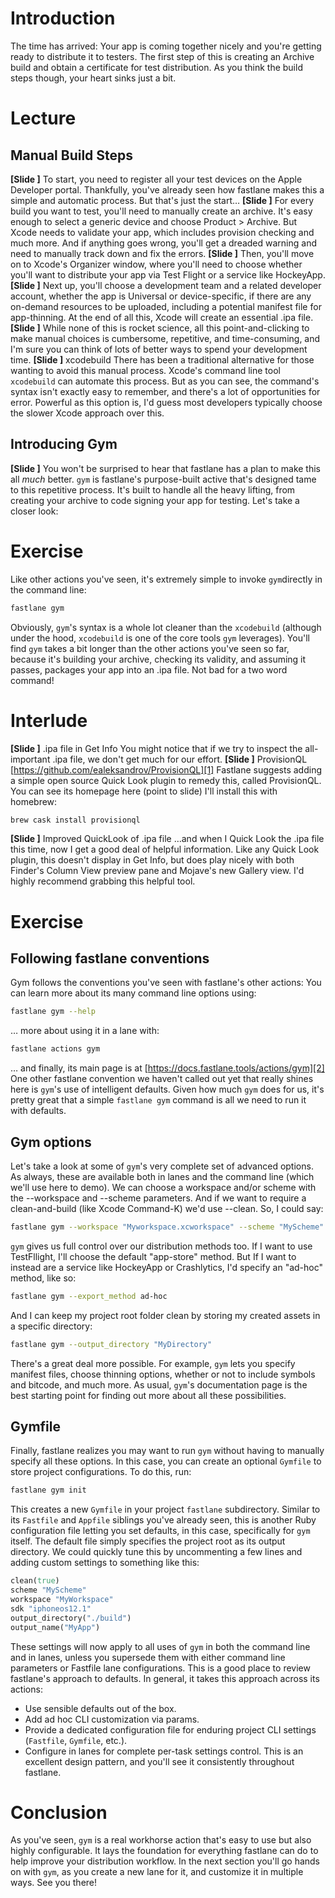 # Introduction
The time has arrived: Your app is coming together nicely and you're getting ready to distribute it to testers. The first step of this is creating an Archive build and obtain a certificate for test distribution. As you think the build steps though, your heart sinks just a bit.
# Lecture
## Manual Build Steps
**[Slide ]** 
To start, you need to register all your test devices on the Apple Developer portal. Thankfully, you've already seen how fastlane makes this a simple and automatic process. But that's just the start…
**[Slide ]** 
For every build you want to test, you'll need to manually create an archive. It's easy enough to select a generic device and choose Product \> Archive. But Xcode needs to validate your app, which includes provision checking and much more. And if anything goes wrong, you'll get a dreaded warning and need to manually track down and fix the errors.
**[Slide ]** 
Then, you'll move on to Xcode's Organizer window, where you'll need to choose whether you'll want to distribute your app via Test Flight or a service like HockeyApp.
**[Slide ]** 
Next up, you'll choose a development team and a related developer account, whether the app is Universal or device-specific, if there are any on-demand resources to be uploaded, including a potential manifest file for app-thinning. At the end of all this, Xcode will create an essential .ipa file. 
**[Slide ]** 
While none of this is rocket science, all this point-and-clicking to make manual choices is cumbersome, repetitive, and time-consuming, and I'm sure you can think of lots of better ways to spend your development time.
**[Slide ]** xcodebuild
There has been a traditional alternative for those wanting to avoid this manual process. Xcode's command line tool `xcodebuild` can automate this process. But as you can see, the command's syntax isn't exactly easy to remember, and there's a lot of opportunities for error. Powerful as this option is, I'd guess most developers typically choose the slower Xcode approach over this.
## Introducing Gym
**[Slide ]** 
You won't be surprised to hear that fastlane has a plan to make this all *much* better. `gym` is fastlane's purpose-built active that's designed tame to this repetitive process. It's built to handle all the heavy lifting, from creating your archive to code signing your app for testing.
Let's take a closer look:
# Exercise
Like other actions you've seen, it's extremely simple to invoke `gym`directly in the command line: 
```bash
fastlane gym
```
Obviously, `gym`'s syntax is a whole lot cleaner than the `xcodebuild` (although under the hood, `xcodebuild` is one of the core tools `gym` leverages). You'll find `gym` takes a bit longer than the other actions you've seen so far, because it's building your archive, checking its validity, and assuming it passes, packages your app into an .ipa file. Not bad for a two word command!
# Interlude
**[Slide ]** .ipa file in Get Info
You might notice that if we try to inspect the all-important .ipa file, we don't get much for our effort. 
**[Slide ]** ProvisionQL [https://github.com/ealeksandrov/ProvisionQL][1]
Fastlane suggests adding a simple open source Quick Look plugin to remedy this, called ProvisionQL. You can see its homepage here (point to slide)  I'll install this with homebrew:
```bash
brew cask install provisionql
```
**[Slide ]** Improved QuickLook of .ipa file
…and when I Quick Look the .ipa file this time, now I get a good deal of helpful information. Like any Quick Look plugin, this doesn't display in Get Info, but does play nicely with both Finder's Column View preview pane and Mojave's new Gallery view. I'd highly recommend grabbing this helpful tool. 
# Exercise
## Following fastlane conventions
Gym follows the conventions you've seen with fastlane's other actions: You can learn more about its many command line options using:
```bash
fastlane gym --help
```
… more about using it in a lane with:
```bash
fastlane actions gym
```
… and finally, its main page is at [https://docs.fastlane.tools/actions/gym][2]
One other fastlane convention we haven't called out yet that really shines here is `gym`'s use of intelligent defaults. Given how much `gym` does for us, it's pretty great that a simple `fastlane gym` command is all we need to run it with defaults. 
## Gym options
Let's take a look at some of `gym`'s very complete set of advanced options. As always, these are available both in lanes and the command line (which we'll use here to demo).
We can choose a workspace and/or scheme with the --workspace and --scheme parameters. And if we want to require a clean-and-build (like Xcode Command-K) we'd use --clean. So, I could say:
```bash
fastlane gym --workspace "Myworkspace.xcworkspace" --scheme "MyScheme" --clean
```
`gym` gives us full control over our distribution methods too. If I want to use TestFllight, I'll choose the default "app-store" method. But If I want to instead are a service like HockeyApp or Crashlytics, I'd specify an "ad-hoc" method, like so:
```bash
fastlane gym --export_method ad-hoc
```
And I can keep my project root folder clean by storing my created assets in a specific directory:
```bash
fastlane gym --output_directory "MyDirectory"
```
There's a great deal more possible. For example, `gym` lets you specify manifest files, choose thinning options, whether or not to include symbols and bitcode, and much more. As usual, `gym`'s documentation page is the best starting point for finding out more about all these possibilities.
## Gymfile
Finally, fastlane realizes you may want to run `gym` without having to manually specify all these options. In this case, you can create an optional `Gymfile` to store project configurations. To do this, run:
```bash
fastlane gym init
```
This creates a new `Gymfile` in your project `fastlane` subdirectory. Similar to its `Fastfile` and `Appfile` siblings you've already seen, this is another Ruby configuration file letting you set defaults, in this case, specifically for `gym` itself. 
The default file simply specifies the project root as its output directory. We could quickly tune this by uncommenting a few lines and adding custom settings to something like this:
```ruby
clean(true)
scheme "MyScheme"
workspace "MyWorkspace"
sdk "iphoneos12.1"
output_directory("./build")
output_name("MyApp") 
```
These settings will now apply to all uses of `gym` in both the command line and in lanes, unless you supersede them with either command line parameters or Fastfile lane configurations.
This is a good place to review fastlane's approach to defaults. In general, it takes this approach across its actions:
- Use sensible defaults out of the box.
- Add ad hoc CLI customization via params.
- Provide a dedicated configuration file for enduring project CLI settings (`Fastfile`, `Gymfile`, etc.).
- Configure in lanes for complete per-task settings control.
This is an excellent design pattern, and you'll see it consistently throughout fastlane.
# Conclusion
As you've seen, `gym` is a real workhorse action that's easy to use but also highly configurable. It lays the foundation for everything fastlane can do to help improve your distribution workflow.
In the next section you'll go hands on with `gym`, as you create a new lane for it, and customize it in multiple ways. See you there!

[1]:	https://github.com/ealeksandrov/ProvisionQL
[2]:	https://docs.fastlane.tools/actions/gym